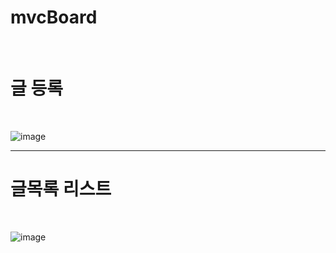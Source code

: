 # mvcBoard
<br>
<h1>글 등록</h1>
<br>

![image](https://user-images.githubusercontent.com/71121027/99363695-649ddd80-28f8-11eb-933d-e547b9086a0f.png)
<hr>
<h1>글목록 리스트</h1>
<br>

![image](https://user-images.githubusercontent.com/71121027/99364091-e68e0680-28f8-11eb-9037-9e7ece101b85.png)


